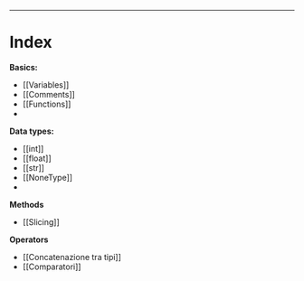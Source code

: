 ***
# Index

**Basics:**
- [[Variables]]
- [[Comments]]
- [[Functions]]
- 

**Data types:**
- [[int]]
- [[float]]
- [[str]]
- [[NoneType]]
- 

**Methods**
- [[Slicing]]

**Operators**
- [[Concatenazione tra tipi]]
- [[Comparatori]]
